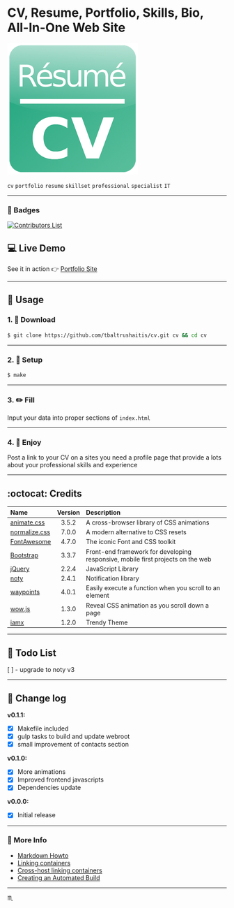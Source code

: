# CV, Resume, Portfolio, Skills, Bio, All-In-One Web Site #

![CV Logo](assets/img/cv-01.png)

`cv` `portfolio` `resume` `skillset` `professional` `specialist` `IT`

---

### :name_badge: Badges ###

[![Contributors List](https://img.shields.io/github/contributors/tbaltrushaitis/cv.svg)](https://github.com/tbaltrushaitis/cv/graphs/contributors)

## :computer: Live Demo ##
See it in action :point_right: [Portfolio Site](http://bit.ly/tomascv)

---

## :runner: Usage ##

### 1. :briefcase: Download ###
```bash
$ git clone https://github.com/tbaltrushaitis/cv.git cv && cd cv
```

---

### 2. :wrench: Setup ###
```bash
$ make
```

---

### 3. :pencil2: Fill ###

Input your data into proper sections of `index.html`

---

### 4. :koala: Enjoy ###

Post a link to your CV on a sites you need a profile page that provide a lots about your professional skills and experience

---

## :octocat: Credits ##

 Name | Version | Description
:-----|:-------:|:------------
[animate.css](http://daneden.github.io/animate.css/) | 3.5.2 | A cross-browser library of CSS animations
[normalize.css](http://necolas.github.io/normalize.css/) | 7.0.0 | A modern alternative to CSS resets
[FontAwesome](http://fontawesome.io/) | 4.7.0 | The iconic Font and CSS toolkit
[Bootstrap](http://getbootstrap.com) | 3.3.7 | Front-end framework for developing responsive, mobile first projects on the web
[jQuery](http://jquery.com/) | 2.2.4 | JavaScript Library
[noty](http://ned.im/noty) | 2.4.1 | Notification library
[waypoints](https://github.com/imakewebthings/waypoints) | 4.0.1 | Easily execute a function when you scroll to an element
[wow.js](https://wowjs.uk/) | 1.3.0 | Reveal CSS animation as you scroll down a page
[iamx](https://trendytheme.net/items/i-am-x-html-resume-template/) | 1.2.0 | Trendy Theme

---

## :pushpin: Todo List ##

 [ ] - upgrade to noty v3

---

## :memo: Change log ##

**v0.1.1:**
- [x] Makefile included
- [x] gulp tasks to build and update webroot
- [x] small improvement of contacts section

**v0.1.0:**
- [x] More animations
- [x] Improved frontend javascripts
- [x] Dependencies update

**v0.0.0:**
- [x] Initial release

---

### :link: More Info ###

 - [Markdown Howto](https://bitbucket.org/tutorials/markdowndemo)
 - [Linking containers](https://docs.docker.com/engine/userguide/networking/default_network/dockerlinks.md)
 - [Cross-host linking containers](https://docs.docker.com/engine/admin/ambassador_pattern_linking.md)
 - [Creating an Automated Build](https://docs.docker.com/docker-hub/builds/)

---

:scorpius:
